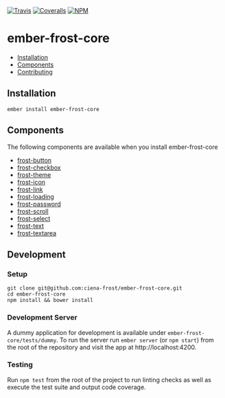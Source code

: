 [ci-img]: https://img.shields.io/travis/ciena-frost/ember-frost-core.svg "Travis CI Build Status"
[ci-url]: https://travis-ci.org/ciena-frost/ember-frost-core

[cov-img]: https://img.shields.io/coveralls/ciena-frost/ember-frost-core.svg "Coveralls Code Coverage"
[cov-url]: https://coveralls.io/github/ciena-frost/ember-frost-core

[npm-img]: https://img.shields.io/npm/v/ember-frost-core.svg "NPM Version"
[npm-url]: https://www.npmjs.com/package/ember-frost-core

[![Travis][ci-img]][ci-url] [![Coveralls][cov-img]][cov-url] [![NPM][npm-img]][npm-url]

# ember-frost-core

 * [Installation](#installation)
 * [Components](#components)
 * [Contributing](#contributing)

## Installation
```
ember install ember-frost-core
```

## Components
The following components are available when you install ember-frost-core

* [frost-button](frost-button.md)
* [frost-checkbox](frost-checkbox.md)
* [frost-theme](frost-css.md)
* [frost-icon](frost-icons.md)
* [frost-link](frost-link.md)
* [frost-loading](frost-loading.md)
* [frost-password](frost-password.md)
* [frost-scroll](frost-scroll.md)
* [frost-select](frost-select.md)
* [frost-text](frost-text.md)
* [frost-textarea](frost-textarea.md)


## Development
### Setup
```
git clone git@github.com:ciena-frost/ember-frost-core.git
cd ember-frost-core
npm install && bower install
```
### Development Server
A dummy application for development is available under `ember-frost-core/tests/dummy`.
To run the server run `ember server` (or `npm start`) from the root of the repository and
visit the app at http://localhost:4200.

### Testing
Run `npm test` from the root of the project to run linting checks as well as execute the test suite
and output code coverage.
